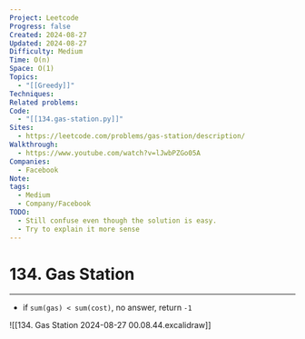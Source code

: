 ```yaml
---
Project: Leetcode
Progress: false
Created: 2024-08-27
Updated: 2024-08-27
Difficulty: Medium
Time: O(n)
Space: O(1)
Topics:
  - "[[Greedy]]"
Techniques: 
Related problems: 
Code:
  - "[[134.gas-station.py]]"
Sites:
  - https://leetcode.com/problems/gas-station/description/
Walkthrough:
  - https://www.youtube.com/watch?v=lJwbPZGo05A
Companies:
  - Facebook
Note: 
tags:
  - Medium
  - Company/Facebook
TODO:
  - Still confuse even though the solution is easy.
  - Try to explain it more sense
---
```

# 134. Gas Station
---
- if `sum(gas) < sum(cost)`, no answer, return `-1`

![[134. Gas Station 2024-08-27 00.08.44.excalidraw]]